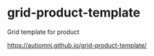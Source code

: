 # grid-product-template
Grid template for product


https://autiomni.github.io/grid-product-template/
